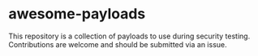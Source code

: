 # awesome-payloads
This repository is a collection of payloads to use during security testing. Contributions are welcome and should be submitted via an issue.
